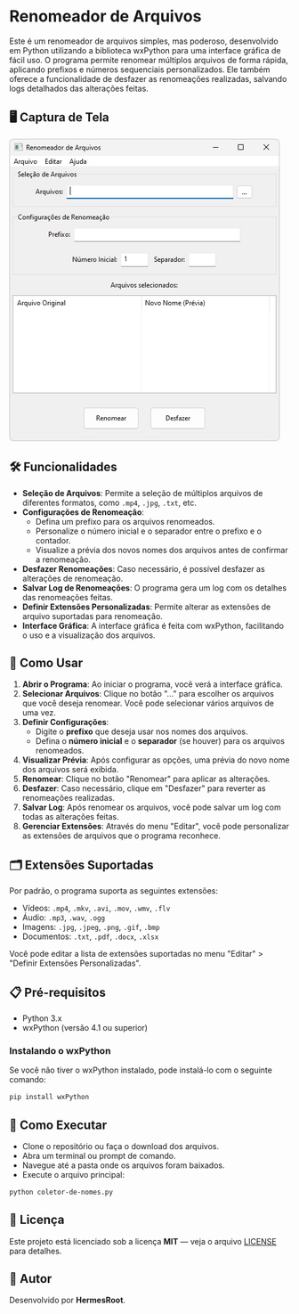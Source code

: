 # Renomeador de Arquivos 

Este é um renomeador de arquivos simples, mas poderoso, desenvolvido em Python utilizando a biblioteca wxPython para uma interface gráfica de fácil uso. O programa permite renomear múltiplos arquivos de forma rápida, aplicando prefixos e números sequenciais personalizados. Ele também oferece a funcionalidade de desfazer as renomeações realizadas, salvando logs detalhados das alterações feitas.

## 🖥️ Captura de Tela
![Screenshot do renomeador-de-arquivos](https://raw.githubusercontent.com/HermesRoot/renomeador-de-arquivos/refs/heads/main/screenshot.jpg)

## 🛠️ Funcionalidades 

- **Seleção de Arquivos**: Permite a seleção de múltiplos arquivos de diferentes formatos, como `.mp4`, `.jpg`, `.txt`, etc.
- **Configurações de Renomeação**:
  - Defina um prefixo para os arquivos renomeados.
  - Personalize o número inicial e o separador entre o prefixo e o contador.
  - Visualize a prévia dos novos nomes dos arquivos antes de confirmar a renomeação.
- **Desfazer Renomeações**: Caso necessário, é possível desfazer as alterações de renomeação.
- **Salvar Log de Renomeações**: O programa gera um log com os detalhes das renomeações feitas.
- **Definir Extensões Personalizadas**: Permite alterar as extensões de arquivo suportadas para renomeação.
- **Interface Gráfica**: A interface gráfica é feita com wxPython, facilitando o uso e a visualização dos arquivos.

## 🚀 Como Usar 

1. **Abrir o Programa**: Ao iniciar o programa, você verá a interface gráfica.
2. **Selecionar Arquivos**: Clique no botão "..." para escolher os arquivos que você deseja renomear. Você pode selecionar vários arquivos de uma vez.
3. **Definir Configurações**: 
   - Digite o **prefixo** que deseja usar nos nomes dos arquivos.
   - Defina o **número inicial** e o **separador** (se houver) para os arquivos renomeados.
4. **Visualizar Prévia**: Após configurar as opções, uma prévia do novo nome dos arquivos será exibida.
5. **Renomear**: Clique no botão "Renomear" para aplicar as alterações.
6. **Desfazer**: Caso necessário, clique em "Desfazer" para reverter as renomeações realizadas.
7. **Salvar Log**: Após renomear os arquivos, você pode salvar um log com todas as alterações feitas.
8. **Gerenciar Extensões**: Através do menu "Editar", você pode personalizar as extensões de arquivos que o programa reconhece.

## 🗂️ Extensões Suportadas

Por padrão, o programa suporta as seguintes extensões:

- Vídeos: `.mp4`, `.mkv`, `.avi`, `.mov`, `.wmv`, `.flv`
- Áudio: `.mp3`, `.wav`, `.ogg`
- Imagens: `.jpg`, `.jpeg`, `.png`, `.gif`, `.bmp`
- Documentos: `.txt`, `.pdf`, `.docx`, `.xlsx`

Você pode editar a lista de extensões suportadas no menu "Editar" > "Definir Extensões Personalizadas".

## 📋 Pré-requisitos

- Python 3.x
- wxPython (versão 4.1 ou superior)

### Instalando o wxPython

Se você não tiver o wxPython instalado, pode instalá-lo com o seguinte comando:

```bash
pip install wxPython
```

## 🚀 Como Executar

- Clone o repositório ou faça o download dos arquivos.
- Abra um terminal ou prompt de comando.
- Navegue até a pasta onde os arquivos foram baixados.
- Execute o arquivo principal:

```bash
python coletor-de-nomes.py
```

## 📝 Licença

Este projeto está licenciado sob a licença **MIT** — veja o arquivo [LICENSE](LICENSE) para detalhes.

## 👤 Autor

Desenvolvido por **HermesRoot**.  










   
